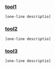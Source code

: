 ### <a href="tool1"> tool1 </a>
    [one-line descriptio]


### <a href="tool2"> tool2 </a>
    [one-line descriptio]


### <a href="tool3"> tool3 </a>
    [one-line descriptio]

